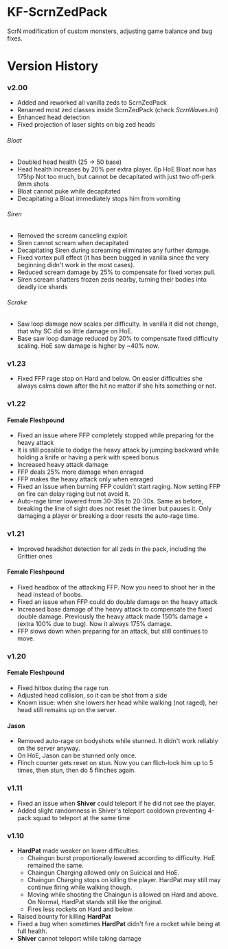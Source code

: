 # KF-ScrnZedPack
ScrN modification of custom monsters, adjusting game balance and bug fixes.

# Version History
### v2.00
- Added and reworked all vanilla zeds to ScrnZedPack
- Renamed most zed classes inside ScrnZedPack (check *ScrnWaves.ini*)
- Enhanced head detection
- Fixed projection of laser sights on big zed heads
###### Bloat
- Doubled head health (25 -> 50 base)
- Head health increases by 20% per extra player. 6p HoE Bloat now has 175hp
  Not too much, but cannot be decapitated with just two off-perk 9mm shots
- Bloat cannot puke while decapitated
- Decapitating a Bloat immediately stops him from vomiting
###### Siren
- Removed the scream canceling exploit
- Siren cannot scream when decapitated
- Decapitating Siren during screaming eliminates any further damage.
- Fixed vortex pull effect (it has been bugged in vanilla since the very beginning didn't work in the most cases).
- Reduced scream damage by 25% to compensate for fixed vortex pull.
- Siren scream shatters frozen zeds nearby, turning their bodies into deadly ice shards
###### Scrake
- Saw loop damage now scales per difficulty. In vanilla it did not change, that why SC did so little damage on HoE.
- Base saw loop damage reduced by 20% to compensate fixed difficulty scaling. HoE saw damage is higher by ~40% now.


### v1.23
- Fixed FFP rage stop on Hard and below. On easier difficulties she always calms down after the hit no matter if she
  hits something or not.

### v1.22
#### Female Fleshpound
- Fixed an issue where FFP completely stopped while preparing for the heavy attack
- It is still possible to dodge the heavy attack by jumping backward while holding a knife or having a perk with
  speed bonus
- Increased heavy attack damage
- FFP deals 25% more damage when enraged
- FFP makes the heavy attack only when enraged
- Fixed an issue when burning FFP couldn't start raging. Now setting FFP on fire can delay raging but not avoid it.
- Auto-rage timer lowered from 30-35s to 20-30s. Same as before, breaking the line of sight does not reset the timer
  but pauses it. Only damaging a player or breaking a door resets the auto-rage time.

### v1.21
- Improved headshot detection for all zeds in the pack, including the Grittier ones
#### Female Fleshpound
- Fixed headbox of the attacking FFP. Now you need to shoot her in the head instead of boobs.
- Fixed an issue when FFP could do double damage on the heavy attack
- Increased base damage of the heavy attack to compensate the fixed double damage.
  Previously the heavy attack made 150% damage + (extra 100% due to bug). Now it always 175% damage.
- FFP slows down when preparing for an attack, but still continues to move.

### v1.20
#### Female Fleshpound
- Fixed hitbox during the rage run
- Adjusted head collision, so it can be shot from a side
- Known issue: when she lowers her head while walking (not raged), her head still remains up on the server.
#### Jason
- Removed auto-rage on bodyshots while stunned. It didn't work reliably on the server anyway.
- On HoE, Jason can be stunned only once.
- Flinch counter gets reset on stun. Now you can flich-lock him up to 5 times, then stun, then do 5 flinches again.

### v1.11
- Fixed an issue when **Shiver** could teleport if he did not see the player.
- Added slight randomness in Shiver's teleport cooldown preventing 4-pack squad to teleport at the same time

### v1.10
- **HardPat** made weaker on lower difficulties:
  - Chaingun burst proportionally lowered according to difficulty. HoE remained the same.
  - Chaingun Charging allowed only on Suicical and HoE.
  - Chaingun Charging stops on killing the player. HardPat may still may continue firing while walking though.
  - Moving while shooting the Chaingun is allowed on Hard and above. On Normal, HardPat stands still like the original.
  - Fires less rockets on Hard and below.
- Raised bounty for killing **HardPat**
- Fixed a bug when sometimes **HardPat** didn't fire a rocket while being at full health.
- **Shiver** cannot teleport while taking damage
